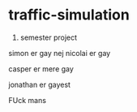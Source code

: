# traffic-simulation

1. semester project

simon er gay
nej nicolai er gay

casper er mere gay

jonathan er gayest

FUck mans
